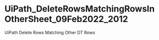 # UiPath_DeleteRowsMatchingRowsInOtherSheet_09Feb2022_2012
UiPath Delete Rows Matching Other DT Rows
